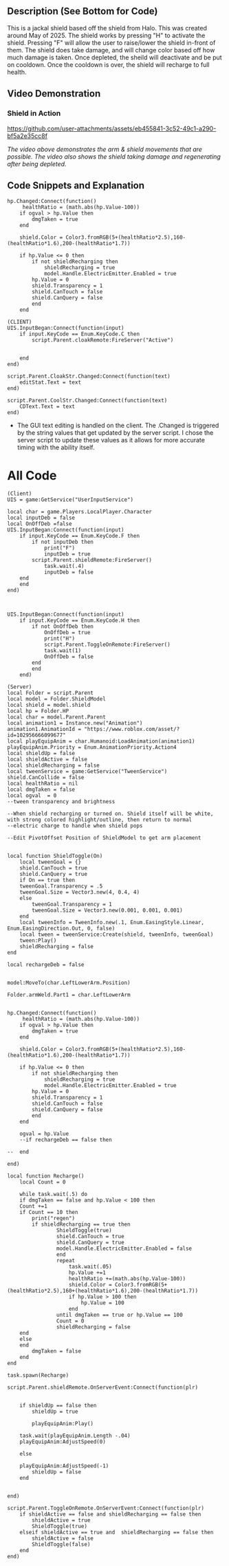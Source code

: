 ## Description (See Bottom for Code)
This is a jackal shield based off the shield from Halo. This was created around May of 2025. The shield works by pressing "H" to activate the shield. Pressing "F" will allow the user to raise/lower the shield in-front of them. The shield does take damage, and will change color based off how much damage is taken. Once depleted, the sheild will deactivate and be put on cooldown. Once the cooldown is over, the shield will recharge to full health.

## Video Demonstration


### Shield in Action

https://github.com/user-attachments/assets/eb455841-3c52-49c1-a290-bf5a2e35cc8f



*The video above demonstrates the arm & shield movements that are possible. The video also shows the shield taking damage and regenerating after being depleted.*


## Code Snippets and Explanation
```
hp.Changed:Connect(function()
	 healthRatio = (math.abs(hp.Value-100)) 
	if ogval > hp.Value then
		dmgTaken = true
	end

	shield.Color = Color3.fromRGB(5+(healthRatio*2.5),160-(healthRatio*1.6),200-(healthRatio*1.7))
	
	if hp.Value <= 0 then
		if not shieldRecharging then
			shieldRecharging = true
			model.Handle.ElectricEmitter.Enabled = true
		hp.Value = 0
		shield.Transparency = 1
		shield.CanTouch = false
		shield.CanQuery = false
		end
	end
```

```
(CLIENT)
UIS.InputBegan:Connect(function(input)
	if input.KeyCode == Enum.KeyCode.C then
		script.Parent.cloakRemote:FireServer("Active")
		
		
	end
end)

script.Parent.CloakStr.Changed:Connect(function(text)
	editStat.Text = text
end)

script.Parent.CoolStr.Changed:Connect(function(text)
	CDText.Text = text
end)
```
- The GUI text editing is handled on the client. The .Changed is triggered by the string values that get updated by the server script. I chose the server script to update these values as it allows for more accurate timing with the ability itself.


# All Code

```
(Client)
UIS = game:GetService("UserInputService")

local char = game.Players.LocalPlayer.Character
local inputDeb = false
local OnOffDeb =false
UIS.InputBegan:Connect(function(input)
	if input.KeyCode == Enum.KeyCode.F then
		if not inputDeb then
			print("F")
			inputDeb = true
		script.Parent.shieldRemote:FireServer()
			task.wait(.4)
			inputDeb = false
	end
	end
end)



UIS.InputBegan:Connect(function(input)
	if input.KeyCode == Enum.KeyCode.H then
		if not OnOffDeb then
			OnOffDeb = true
			print("H")
			script.Parent.ToggleOnRemote:FireServer()
			task.wait(1)
			OnOffDeb = false
		end
		end
	end)
```

```
(Server)
local Folder = script.Parent
local model = Folder.ShieldModel
local shield = model.shield
local hp = Folder.HP
local char = model.Parent.Parent
local animation1 = Instance.new("Animation")
animation1.AnimationId = "https://www.roblox.com/asset/?id=102956666099677"
local playEquipAnim = char.Humanoid:LoadAnimation(animation1)
playEquipAnim.Priority = Enum.AnimationPriority.Action4
local shieldUp = false
local shieldActive = false
local shieldRecharging = false
local tweenService = game:GetService("TweenService")
shield.CanCollide = false
local healthRatio = nil
local dmgTaken = false
local ogval  = 0
--tween transparency and brightness

--When shield recharging or turned on. Shield itself will be white, with strong colored highlight/outline, then return to normal
--electric charge to handle when shield pops

--Edit PivotOffset Position of ShieldModel to get arm placement


local function ShieldToggle(On)
	local tweenGoal = {}
	shield.CanTouch = true
	shield.CanQuery = true
	if On == true then
	tweenGoal.Transparency = .5
	tweenGoal.Size = Vector3.new(4, 0.4, 4)
	else
		tweenGoal.Transparency = 1
		tweenGoal.Size = Vector3.new(0.001, 0.001, 0.001)
	end
	local tweenInfo = TweenInfo.new(.1, Enum.EasingStyle.Linear, Enum.EasingDirection.Out, 0, false)
	local tween = tweenService:Create(shield, tweenInfo, tweenGoal)
	tween:Play()
	shieldRecharging = false
end

local rechargeDeb = false


model:MoveTo(char.LeftLowerArm.Position)

Folder.armWeld.Part1 = char.LeftLowerArm
	

hp.Changed:Connect(function()
	 healthRatio = (math.abs(hp.Value-100)) 
	if ogval > hp.Value then
		dmgTaken = true
	end

	shield.Color = Color3.fromRGB(5+(healthRatio*2.5),160-(healthRatio*1.6),200-(healthRatio*1.7))
	
	if hp.Value <= 0 then
		if not shieldRecharging then
			shieldRecharging = true
			model.Handle.ElectricEmitter.Enabled = true
		hp.Value = 0
		shield.Transparency = 1
		shield.CanTouch = false
		shield.CanQuery = false
		end
	end
	
	ogval = hp.Value
	--if rechargeDeb == false then
	
--	end

end)

local function Recharge()
	local Count = 0
	
	while task.wait(.5) do
	if dmgTaken == false and hp.Value < 100 then
	Count +=1
	if Count == 10 then
		print("regen")
		if shieldRecharging == true then
				ShieldToggle(true)
				shield.CanTouch = true
				shield.CanQuery = true
				model.Handle.ElectricEmitter.Enabled = false
				end
				repeat
					task.wait(.05)
					hp.Value +=1
					healthRatio +=(math.abs(hp.Value-100)) 
					shield.Color = Color3.fromRGB(5+(healthRatio*2.5),160+(healthRatio*1.6),200-(healthRatio*1.7))
					if hp.Value > 100 then
						hp.Value = 100
					end
				until dmgTaken == true or hp.Value == 100
				Count = 0
				shieldRecharging = false
	end
	else
	end
		dmgTaken = false	
	end
end

task.spawn(Recharge)

script.Parent.shieldRemote.OnServerEvent:Connect(function(plr)

	
	if shieldUp == false then
		shieldUp = true
	
		playEquipAnim:Play()

	task.wait(playEquipAnim.Length -.04)
	playEquipAnim:AdjustSpeed(0)

	else
	
	playEquipAnim:AdjustSpeed(-1)
		shieldUp = false
	end
	

end)

script.Parent.ToggleOnRemote.OnServerEvent:Connect(function(plr)
	if shieldActive == false and shieldRecharging == false then
		shieldActive = true
		ShieldToggle(true)
	elseif shieldActive == true and  shieldRecharging == false then
		shieldActive = false 
		ShieldToggle(false)
	end
end)


```
